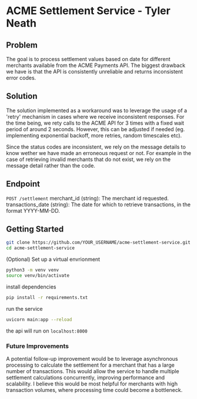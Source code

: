 # ACME Settlement Service - Tyler Neath

## Problem

The goal is to process settlement values based on date for different merchants available from the ACME Payments API. The biggest drawback we have is that the API is consistently unreliable and returns inconsistent error codes. 

## Solution 

The solution implemented as a workaround was to leverage the usage of a 'retry' mechanism in cases where we receive inconsistent responses. For the time being, we rety calls to the ACME API for 3 times with a fixed wait period of around 2 seconds. However, this can be adjusted if needed (eg. implementing exponential backoff, more retries, random timescales etc). 

Since the status codes are inconsistent, we rely on the message details to know wether we have made an erroneous request or not. For example in the case of retrieving invalid merchants that do not exist, we rely on the message detail rather than the code. 

## Endpoint 
`POST /settlement`
merchant_id (string): The merchant id requested.
transactions_date (string): The date for which to retrieve transactions, in the format YYYY-MM-DD.


## Getting Started
```bash
git clone https://github.com/YOUR_USERNAME/acme-settlement-service.git
cd acme-settlement-service
```

(Optional) Set up a virtual envrionment 
```bash
python3 -m venv venv
source venv/bin/activate
```
install dependencies 

```bash
pip install -r requirements.txt
```

run the service 
```bash
uvicorn main:app --reload
```
the api will run on ``localhost:8000``


### Future Improvements
A potential follow-up improvement would be to leverage asynchronous processing to calculate the settlement for a merchant that has a large number of transactions. This would allow the service to handle multiple settlement calculations concurrently, improving performance and scalability. I believe this would be most helpful for merchants with high transaction volumes, where processing time could become a bottleneck.